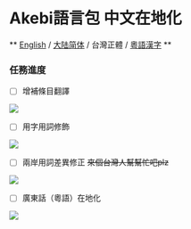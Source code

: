 # Akebi語言包 中文在地化

** [English](README.MD) / [大陆简体](README.ZH-CN.MD) / 台灣正體 / [粵語漢字](README.ZH-YUE.MD) **

### **任務進度**
- [ ] 增補條目翻譯

![](https://progress-bar.dev/80/?width=140)
- [ ] 用字用詞修飾

![](https://progress-bar.dev/80/?width=140)
- [ ] 兩岸用詞差異修正 ~~來個台灣人幫幫忙吧plz~~

![](https://progress-bar.dev/0/?width=140)
- [ ] 廣東話（粵語）在地化

![](https://progress-bar.dev/0/?width=140)